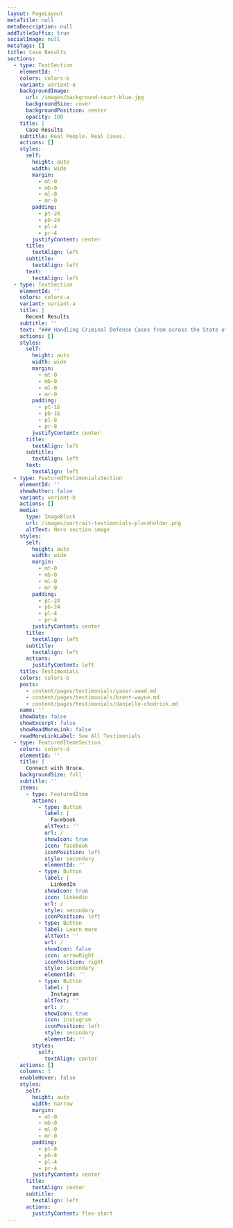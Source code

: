 ```yaml
---
layout: PageLayout
metaTitle: null
metaDescription: null
addTitleSuffix: true
socialImage: null
metaTags: []
title: Case Results
sections:
  - type: TextSection
    elementId: ''
    colors: colors-b
    variant: variant-a
    backgroundImage:
      url: /images/background-court-blue.jpg
      backgroundSize: cover
      backgroundPosition: center
      opacity: 100
    title: |
      Case Results
    subtitle: Real People. Real Cases.
    actions: []
    styles:
      self:
        height: auto
        width: wide
        margin:
          - mt-0
          - mb-0
          - ml-0
          - mr-0
        padding:
          - pt-24
          - pb-24
          - pl-4
          - pr-4
        justifyContent: center
      title:
        textAlign: left
      subtitle:
        textAlign: left
      text:
        textAlign: left
  - type: TextSection
    elementId: ''
    colors: colors-a
    variant: variant-a
    title: |
      Recent Results
    subtitle: ''
    text: "### Handling Criminal Defense Cases from across the State of Arizona\n\nAt Blumberg & Associates, we realize that no attorney can guarantee a specific result. However, we also know that past results are the best predictor of future results. Our criminal defense attorneys have handled thousands of criminal cases. Those cases included more than one hundred jury trials, over twenty-five acquittals for major felonies, and five acquittals in first-degree murder cases. Our Arizona criminal defense lawyers are also skilled negotiators and very often because of our reputation and litigation skills, get exceptional settlement offers that allow our clients to avoid the uncertainty of a trial.\n\n### Contact our Arizona Criminal Defense Lawyers\n\nOur Arizona criminal defense attorneys regularly provide legal advice and representation for clients across the state of Arizona including Maricopa County, Yavapai County, Coconino County, Pinal County, and the cities of Phoenix, Mesa, Scottsdale, Prescott, Tucson, Glendale, Tempe, Peoria, and Flagstaff.\n\nIf you (or a member of your family) has been or is about to be charged with a criminal offense anywhere in the state of Arizona, please contact Blumberg & Associates. When your future is on the line, you need an Arizona criminal defense law firm where skill and experience are more than just a slogan.\n\nListed below are summaries of some of the cases that Bruce Blumberg has handled in the past. Details have been removed to protect the identity and privacy of all involved parties. Prosecuted charges and Resultant outcomes have not been altered, and are from real cases. These summaries are not intended as a guarantee of results in any future case. The outcome in any individual case depends on the facts and the laws of that case.\n\n### Dangerous Crimes against Children\n\n*   Client accused of child abuse by breaking child’s arm and causing spiral fracture.\n\n    *   **Result**: Not Guilty\n\n*   Client accused of child abuse by causing bruises.\n\n    *   **Result**: Not Guilty\n\n*   Client charged with multiple counts with multiple victims of sexual conduct with a minor.\n\n    *   **Result**: Hung-jury. Client was offered probation with no jail time.\n\n*   Client charged with 19 counts of sexual conduct with a minor facing in excess of 300 years with a 1 million dollar cash bond.\n\n    *   **Result**: Not Guilty, All Counts\n\n### Homicide\n\n*   Client accused of first degree murder. Six purported eye-witnesses.\n\n    *   **Result**: Not Guilty after 20 minute jury deliberation.\n\n*   Client accused of first degree murder and molestation of a child. Client indicted seven years after the child’s disappearance.\n\n    *   **Result**: Not Guilty\n\n*   Client accused of attempted murder in the second degree after four bullets were fired into the alleged victim in a bar parking lot. Both involved parties were intoxicated.\n\n    *   **Result**: First Trial – Hung Jury; Second Trial – Not Guilty\n\n*   Client charged with first degree murder of girlfriend’s ex-husband. After released on bond, the client was also accused of double homicide in a gang related matter.\n\n    *   **Result**: Not Guilty, both trials, all counts.\n\n*   Client accused of shooting victim in Scottsdale, Arizona. Client plead self-defense, after being attacked by alleged victim and alleged victim’s brother.\n\n    *   **Result**: Not Guilty\n\n### Dangerous Offenses\n\n*   Client charged with aggravated assault, a dangerous offense, after punching a smaller man in the face causing substantial damage, including breaking of the orbital floor.\n\n    *   **Result**: Charges reduced – Misdemeanor Assault\n\n*   Client accused of two counts of aggravated assault, both dangerous offenses, against police officers.\n\n    *   **Result**: Not Guilty, All Counts\n\n*   Minor accused of aggravated assault, dangerous offense, by holding a gun on officers conducting a search warrant at mother’s apartment.\n\n    *   **Result**: Not Guilty\n\n*   Client accused of five counts of aggravated assault, dangerous offenses, after pointing loaded weapon at friends of ex-lover.\n\n    *   **Result**: Not Guilty, All Counts\n\n### Other Cases\n\n*   Client accused of burglary and theft.\n\n    *   **Result**: Burglary – Not Guilty; Charges reduced to misdemeanor theft.\n\n*   Client accused of burglary from commercial establishment.\n\n    *   **Result**: Not Guilty.\n\n*   Client accused of burglary and trafficking in stolen property.\n\n    *   **Result**: Not Guilty\n\n*   Out-of-state nurse accused of “felony flight” while traveling over 120mph on a motorcycle.\n\n    *   **Result**: Not Guilty\n\n*   Client in federal court caught with over 2,200 pounds of marijuana.\n\n    *   **Result**: Only 18 months jail time.\n\n*   Client in Maricopa County found with over 400 pounds of marijuana and over $100K in cash in home.\n\n    *   **Result**: Probation, no jail time.\n\n*   Client had 82 pounds of marijuana and was charged with conspiracy to possess for sale. With prior client was facing a class 2 felony, with a presumptive 5 year sentence.\n\n    *   **Result**: Reduced to attempted possession, 18 months under threshold.\n\n*   Client obtained over $300K from a relative in a “Super Theft”, facing mandatory prison and numerous other prospective charges.\n\n    *   **Result**: Charges reduced to class 4 attempt with probation, no white collar terms.\n\n## PRETRIAL RESULTS\n\n### Dangerous Crimes against Children\n\n*   Client accused of two counts of molestation, dangerous crimes against children, carrying minimum sentence of ten years and maximum sentence of twenty-four years, flat, with no early release.\n\n    *   **Result**: Client negotiated plea of assault, class open-end (lightest kind of felony) with opportunity to have matter designated a misdemeanor upon successful completion of probation.\n\n*   Man accused of molestation counts in separate counties.\n\n    *   **Result**: Negotiated pleas of probation, concurrent in both counties.\n\n*   Client charged with one count of child abuse, a class two dangerous crime against children, carrying minimum sentence of ten and maximum of twenty-four flat years in prison with no early release.\n\n    *   **Result**: Following extensive motion practice, client pleads to misdemeanor.\n\n*   Client charged with child abuse for failing to protect her children from sexual abuse by their stepfather.\n\n    *   **Result**: Following extensive discovery and negotiations, case dismissed.\n\n### Homicide\n\n*   Sixteen year-old clients charged with one count of conspiracy to commit murder which carries a mandatory penalty of twenty-five flat years in prison with no early release.\n\n    *   **Result**: Following extensive discovery and negotiations, client entered a plea to a misdemeanor.\n\n### Dangerous Offenses\n\n*   Client charged in federal court with armed bank robbery. Client was alleged to have taken hostage at real estate business next door. Penalties range typically between seven and twenty-one years.\n\n    *   **Result**: Following extensive discovery and negotiations, client received sentence of twenty-six months.\n\n*   Client, a sixty plus year-old woman, held a loaded gun on a police officer, in civilian clothes, purportedly returning property to her home which had been the subject of an earlier search warrant.\n\n    *   **Result**: Following extensive discovery and negotiations, case dismissed with prejudice.\n\n### Drug Offenses\n\n*   Client charged in federal court with sales of methamphetamine.\n\n    *   **Result**: Following motion practice and discovery, was able to negotiate misdemeanor.\n\n*   Client charged in State court with possession for sale of 130 pounds of marijuana found in her truck while being routinely stopped by police.\n\n    *   **Result**: Negotiated plea of No Contest and client received probation only and served no time in jail.\n\n*   Client traveling Northbound on I-17, stopped in Yavapai County with 136 pounds of marijuana packed into the truck.\n\n    *   **Result**: Extensive pre trial motion work\_**Result**ed in plea agreement with probation and no jail.\n\n### Contact our Arizona Criminal Defense Lawyers\n\nOur Arizona criminal defense attorneys regularly provide legal advice and representation for clients across the state of Arizona including Maricopa County, Yavapai County, Coconino County, Pinal County, and the cities of Phoenix, Mesa, Glendale, Tempe, Peoria, Scottsdale, Prescott, Tucson, and Flagstaff.\n\nIf you or a member of your family has been or is about to be charged with a criminal offense anywhere in the state of Arizona, please contact us at Blumberg & Associates. When your future is on the line, you need an Arizona criminal defense law firm where skill and experience are more than just a slogan.\n\n## TRIAL RESULTS\n\n### Dangerous Crimes against Children\n\n*   Client accused of child abuse by breaking child’s arm and causing spiral fracture.\n\n    *   **Result**: Client found not guilty.\n\n*   Client accused of child abuse by causing bruises.\n\n    *   **Result**: Client found not guilty.\n\n*   Client accused of first degree murder and molestation of a child. Client indicted seven years after boy’s disappearance.\n\n    *   **Result**: Client found not guilty.\n\n*   Client charged with multiple counts with multiple victims of sexual misconduct with a minor. Trial ended in hung-jury.\n\n    *   **Result**: Client was subsequently offered probation with no jail.\n\n*   19 counts of sex conduct with a minor facing in excess of 300 years. 1 million dollar cash bond.\n\n    *   **Result**: Not guilty on all counts.\n\n### Homicide\n\n*   Client accused of first degree murder. Six purported eye-witnesses. Jury deliberated for 20 minutes.\n\n    *   **Result**: Client found not guilty.\n\n*   Client accused of first degree murder and molestation of a child. Client indicted seven years after boy’s disappearance.\n\n    *   **Result**: Client found not guilty.\n\n*   Client was accused of attempted second degree murder after having shot four bullets into the alleged victim in a bar parking lot. Both parties were intoxicated.\n\n    *   **Result**: First trial ended in hung jury. Second trial not guilty.\n\n*   Client charged with first degree murder of a girlfriend’s estranged ex-husband. Bond was substantially lowered and client bonded out. While out on bond, client was accused of double homicide in a gang related matter.\n\n    *   **Result**: First murder trial\_**Result**ed in a not guilty. Second double first degree murder trial not guilty on both counts.\n\n*   Client, a young black male, was accused of shooting a young white male in front of a residence in Scottsdale, Arizona. Client alleged self-defense as a defense for the reason that the shooting victim and his brother had attacked client.\n\n    *   **Result**: Not guilty.\n\n*   Client charged with first degree murder for the shooting of another man in a residential home. Bond was substantially lowered and client bonded out. While out on bond, client was accused of double homicide in a gang related matter.\n\n    *   **Result**: First murder trial Resulted in a not guilty. Second double first degree murder trial not guilty on both counts.\n\n### Dangerous Offenses\n\n*   Client charged with aggravated assault, a dangerous offense, punched smaller man in face and caused substantial damage including breaking of orbital floor.\n\n    *   **Result**: Client found guilty of misdemeanor assault.\n\n*   Client, a black man accused of two counts of aggravated assault, dangerous offenses, against police officers.\n\n    *   **Result**: Client found not guilty of both counts.\n\n*   Client, a 17 year old girl was accused of aggravated assault, dangerous by holding a gun on deputy sheriffs conducting a search warrant at her mother’s apartment. Defense maintained client was in fear for her life.\n\n    *   **Result**: Client found not guilty.\n\n*   Client involved in a love triangle. Client accused of five counts of aggravated assault, dangerous offenses by pointing a loaded weapon at the friends of his ex-lover.\_**Result**s: Client found not guilty on all counts.\n\n### Other Cases\n\n*   Client accused of burglary and theft.\n\n    *   **Result**: Client found not guilty of burglary and guilty of misdemeanor theft.\n\n*   Client accused of burglary from commercial establishment.\n\n    *   **Result**: Client found not guilty.\n\n*   Client accused of burglary and trafficking in stolen property.\n\n    *   **Result**: Client found not guilty.\n\n*   Male out-of-state nurse traveling over 120mph on a motorcycle.\n\n    *   **Result**: A “not guilty” in a “felony flight” case.\n\n*   Male in federal court caught with over 2200 pounds of pot attributed to his conducted.\n\n    *   **Result**: Only 18 months in jail.\n\n*   Female in Maricopa County found with over 400 pounds of marijuana and over $100K in cash in house.\n\n    *   **Result**: Probation and no jail time.\n\n*   Client obtained over $300K from a relative in a “Super Theft” facing mandatory prison and numerous other complicated prospective charges.\n\n    *   **Result**: Reduced to class 4 attempt with probation and no white collar terms.\n\n*   Client had 82 lbs of marijuana and was charged with conspiracy to possess for sale. With prior client was facing class 2 felony, presumptive 5 years.\n\n    *   **Result**: Reduced to attempt possession, 1 1/2 year under threshold.\n\n### Contact our Arizona Criminal Defense Lawyers\n\nOur Arizona criminal defense attorneys regularly provide legal advice and representation for clients from across the state of Arizona including Maricopa County, Yavapai County, Coconino County, Pinal County, and the cities of Phoenix, Mesa, Glendale, Tempe, Peoria, Scottsdale, Prescott, Tucson, and Flagstaff.\n\nIf you or a member of your family has been or is about to be charged with a criminal offense anywhere in the state of Arizona, please contact Blumberg & Associates. When your future is on the line, you need an Arizona criminal defense law firm where skill and experience are more than just a slogan.\n"
    actions: []
    styles:
      self:
        height: auto
        width: wide
        margin:
          - mt-0
          - mb-0
          - ml-0
          - mr-0
        padding:
          - pt-16
          - pb-16
          - pl-8
          - pr-8
        justifyContent: center
      title:
        textAlign: left
      subtitle:
        textAlign: left
      text:
        textAlign: left
  - type: FeaturedTestimonialsSection
    elementId: ''
    showAuthor: false
    variant: variant-b
    actions: []
    media:
      type: ImageBlock
      url: /images/portrait-testimonials-placeholder.png
      altText: Hero section image
    styles:
      self:
        height: auto
        width: wide
        margin:
          - mt-0
          - mb-0
          - ml-0
          - mr-0
        padding:
          - pt-24
          - pb-24
          - pl-4
          - pr-4
        justifyContent: center
      title:
        textAlign: left
      subtitle:
        textAlign: left
      actions:
        justifyContent: left
    title: Testimonials
    colors: colors-b
    posts:
      - content/pages/testimonials/yaser-awad.md
      - content/pages/testimonials/brent-wayne.md
      - content/pages/testimonials/danielle-chodrick.md
    name: ''
    showDate: false
    showExcerpt: false
    showReadMoreLink: false
    readMoreLinkLabel: See All Testimonials
  - type: FeaturedItemsSection
    colors: colors-d
    elementId: ''
    title: |
      Connect with Bruce.
    backgroundSize: full
    subtitle: ''
    items:
      - type: FeaturedItem
        actions:
          - type: Button
            label: |
              Facebook
            altText: ''
            url: /
            showIcon: true
            icon: facebook
            iconPosition: left
            style: secondary
            elementId: ''
          - type: Button
            label: |
              LinkedIn
            showIcon: true
            icon: linkedin
            url: /
            style: secondary
            iconPosition: left
          - type: Button
            label: Learn more
            altText: ''
            url: /
            showIcon: false
            icon: arrowRight
            iconPosition: right
            style: secondary
            elementId: ''
          - type: Button
            label: |
              Instagram
            altText: ''
            url: /
            showIcon: true
            icon: instagram
            iconPosition: left
            style: secondary
            elementId: ''
        styles:
          self:
            textAlign: center
    actions: []
    columns: 1
    enableHover: false
    styles:
      self:
        height: auto
        width: narrow
        margin:
          - mt-0
          - mb-0
          - ml-0
          - mr-0
        padding:
          - pt-8
          - pb-8
          - pl-4
          - pr-4
        justifyContent: center
      title:
        textAlign: center
      subtitle:
        textAlign: left
      actions:
        justifyContent: flex-start
---
```

